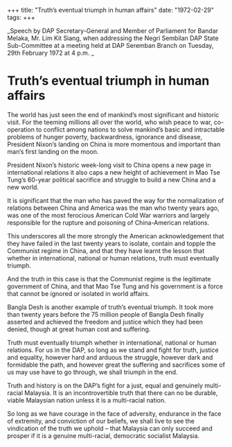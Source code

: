 +++ 
title: "Truth’s eventual triumph in human affairs"
date: "1972-02-29"
tags:
+++

_Speech by DAP Secretary-General and Member of Parliament for Bandar Melaka, Mr. Lim Kit Siang, when addressing the Negri Sembilan DAP State Sub-Committee at a meeting held at DAP Seremban Branch on Tuesday, 29th February 1972 at 4 p.m.	_				

# Truth’s eventual triumph in human affairs

The world has just seen the end of mankind’s most significant and historic visit. For the teeming millions all over the world, who wish peace to war, co-operation to conflict among nations to solve mankind’s basic and intractable problems of hunger poverty, backwardness, ignorance and disease, President Nixon’s landing on China is more momentous and important than man’s first landing on the moon.</u>

President Nixon’s historic week-long visit to China opens a new page in international relations it also caps a new height of achievement in Mao Tse Tung’s 60-year political sacrifice and struggle to build a new China and a new world.

It is significant that the man who has paved the way for the normalization of relations between China and America was the man who twenty years ago, was one of the most ferocious American Cold War warriors and largely responsible for the rupture and poisoning of China-American relations.

This underscores all the more strongly the American acknowledgement that they have failed in the last twenty years to isolate, contain and topple the Communist regime in China, and that they have learnt the lesson that whether in international, national or human relations, truth must eventually triumph.

And the truth in this case is that the Communist regime is the legitimate government of China, and that Mao Tse Tung and his government is a force that cannot be ignored or isolated in world affairs.

Bangla Desh is another example of truth’s eventual triumph. It took more than twenty years before the 75 million people of Bangla Desh finally asserted and achieved the freedom and justice which they had been denied, though at great human cost and suffering.

Truth must eventually triumph whether in international, national or human relations. For us in the DAP, so long as we stand and fight for truth, justice and equality, however hard and arduous the struggle, however dark and formidable the path, and however great the suffering and sacrifices some of us may use have to go through, we shall triumph in the end.

Truth and history is on the DAP’s fight for a just, equal and genuinely multi-racial Malaysia. It is an incontrovertible truth that there can no be durable, viable Malaysian nation unless it is a multi-racial nation.

So long as we have courage in the face of adversity, endurance in the face of extremity, and conviction of our beliefs, we shall live to see the vindication of the truth we uphold – that Malaysia can only succeed and prosper if it is a genuine multi-racial, democratic socialist Malaysia.
  
